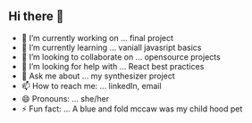 ## Hi there 👋

<!--
**Leah123-d/Leah123-d** is a ✨ _special_ ✨ repository because its `README.md` (this file) appears on your GitHub profile.

Here are some ideas to get you started:-->

- 🔭 I’m currently working on ... final project
- 🌱 I’m currently learning ... vaniall javasript basics
- 👯 I’m looking to collaborate on ... opensource projects
- 🤔 I’m looking for help with ... React best practices
- 💬 Ask me about ... my synthesizer project
- 📫 How to reach me: ... linkedIn, email 
- 😄 Pronouns: ... she/her
- ⚡ Fun fact: ... A blue and fold mccaw was my child hood pet

